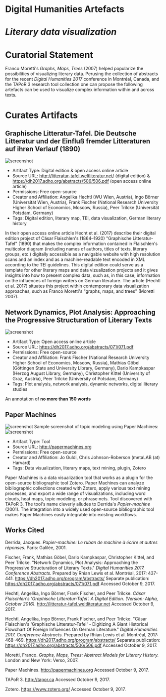 # Digital Humanities Artefacts

# *Literary data visualization*

# Curatorial Statement

Franco Moretti's *Graphs, Maps, Trees* (2007) helped popularize the possibilities of visualizing literary data. Perusing the collection of abstracts for the recent *Digital Humanities 2017* conference in Montréal, Canada, and the TAPoR 3 research tool collection one can propose the following artefacts can be used to visualize complex information within and across texts.   

# Curates Artifacts

## Graphische Litteratur-Tafel. Die Deutsche Litteratur und der Einfluß fremder Litteraturen auf ihren Verlauf (1890)

![screenshot](https://raw.githubusercontent.com/klahn/digitalhumanities/master/Graphische_Litteratur-Tafel.JPG)

* Artifact Type: Digital edition & open access online article
* Source URL: http://litteratur-tafel.weltliteratur.net/ (digital edition) & https://dh2017.adho.org/abstracts/506/506.pdf (open access online article)
* Permissions: Free open-source
* Creator and Affiliation: Angelika Hechtl (WU Wien, Austria), Ingo Börner (Universität Wien, Austria), Frank Fischer (National Research University Higher School of Economics, Moscow, Russia), Peer Trilcke (Universität Potsdam, Germany)
* Tags: Digital edition, literary map, TEI, data visualization, German literary history

In their open access online article Hecht et al. (2017) describe their digital edition project of Cäsar Flaischlen's (1864–1920) "Graphische Litteratur-Tafel" (1890) that makes the complex information contained in Flaischlen's multicolor diagram (including names of authors, titles of texts, literary groups, etc.) digitally accessible as a navigable website with high resolution scans and an index and as a machine-readable text encoded in XML according to the TEI guidelines. This digital edition could serve as a template for other literary maps and data vizualization projects and it gives insights into how to present complex data, such as, in this case, information on the influences of foreign writers on German literature. The article (Hechtl et al. 2017) situates this project within contemporary data visualization approaches, such as Franco Moretti's "graphs, maps, and trees" (Moretti 2007).  

## Network Dynamics, Plot Analysis: Approaching the Progressive Structuration of Literary Texts

![screenshot](https://raw.githubusercontent.com/klahn/digitalhumanities/master/fischer_figure_1.JPG)

* Artifact Type: Open access online article
* Source URL: https://dh2017.adho.org/abstracts/071/071.pdf
* Permissions: Free open-source
* Creator and Affiliation: Frank Fischer (National Research University Higher School of Economics, Moscow, Russia), Mathias Göbel (Göttingen State and University Library, Germany), Dario Kampkaspar (Herzog August Library, Germany), Christopher Kittel (University of Graz, Austria), Peer Trilcke (University of Potsdam, Germany)
* Tags: Plot analysis, network analysis, dynamic networks, digital literary studies

An annotation of **no more than 150 words**

## Paper Machines 

![screenshot](https://raw.githubusercontent.com/klahn/digitalhumanities/master/paper_machines_banner.JPG)
Sample screenshot of topic modeling using Paper Machines:
![screenshot](https://raw.githubusercontent.com/klahn/digitalhumanities/master/paper_machines_screenshot.JPG)

* Artifact Type: Tool
* Source URL: http://papermachines.org
* Permissions: Free open-source
* Creator and Affiliation: Jo Guldi, Chris Johnson-Roberson (metaLAB (at) Harvard)
* Tags: Data visualization, literary maps, text mining, plugin, Zotero 

Paper Machines is a data visualization tool that works as a plugin for the open-source bibliographic tool Zotero. Paper Machines can analyze bibliographic collections created with Zotero, apply various text mining processes, and export a wide range of visualizations, including word clouds, heat maps, topic modeling, or phrase nets. Tool discovered with TAPoR 3. The tool's name cleverly alludes to Derrida's *Papier-machine* (2001). The integration into a widely used open-source bibliographic tool makes Paper Machines easily integrable into existing workflows.  

## Works Cited 

Derrida, Jacques. *Papier-machine: Le ruban de machine à écrire et autres réponses.* Paris: Galilée, 2001.

Fischer, Frank, Mathias Göbel, Dario Kampkaspar, Christopher Kittel, and Peer Trilcke. "Network Dynamics, Plot Analysis: Approaching the Progressive Structuration of Literary Texts." *Digital Humanities 2017. Conference Abstracts.* Prepared by Rhian Lewis et al. Montréal, 2017: 437-441. https://dh2017.adho.org/program/abstracts/ Separate publication: https://dh2017.adho.org/abstracts/071/071.pdf Accessed October 9, 2017.

Hechtl, Angelika, Ingo Börner, Frank Fischer, and Peer Trilcke. *Cäsar Flaischlen's 'Graphische Litteratur-Tafel'. A Digital Edition. (Version: Alpha, October 2016).* http://litteratur-tafel.weltliteratur.net Accessed October 9, 2017.

Hechtl, Angelika, Ingo Börner, Frank Fischer, and Peer Trilcke. "Cäsar Flaischlen's 'Graphische Litteratur-Tafel' - Digitizing A Giant Historical Flowchart Of Foreign Influences On German Literature." *Digital Humanities 2017. Conference Abstracts.* Prepared by Rhian Lewis et al. Montréal, 2017: 468-469. https://dh2017.adho.org/program/abstracts/ Separate publication: https://dh2017.adho.org/abstracts/506/506.pdf Accessed October 9, 2017.

Moretti, Franco. *Graphs, Maps, Trees: Abstract Models for Literary History.* London and New York: Verso, 2007.

Paper Machines. http://papermachines.org Accessed October 9, 2017.

TAPoR 3. http://tapor.ca Accessed October 9, 2017.

Zotero. https://www.zotero.org/ Accessed October 9, 2017.

